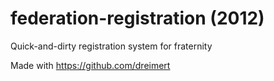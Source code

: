 # federation-registration (2012)
Quick-and-dirty registration system for fraternity

Made with https://github.com/dreimert
